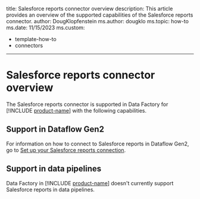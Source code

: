 title: Salesforce reports connector overview
description: This article provides an overview of the supported capabilities of the Salesforce reports connector.
author: DougKlopfenstein
ms.author: dougklo
ms.topic: how-to
ms.date: 11/15/2023
ms.custom:
  - template-how-to
  - connectors
---

# Salesforce reports connector overview

The Salesforce reports connector is supported in Data Factory for [!INCLUDE [product-name](../includes/product-name.md)] with the following capabilities.


## Support in Dataflow Gen2

For information on how to connect to Salesforce reports in Dataflow Gen2, go to [Set up your Salesforce reports connection](connector-salesforce-reports.md).

## Support in data pipelines

Data Factory in [!INCLUDE [product-name](../includes/product-name.md)] doesn't currently support Salesforce reports in data pipelines.
